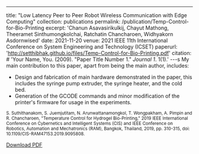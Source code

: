 ---
title: "Low Latency Peer to Peer Robot Wireless Communication with Edge Computing"
collection: publications
permalink: /publication/Temp-Control-for-Bio-Printing
excerpt: 'Chanun Asavasirikulkij, Chayut Mathong, Theeramet Sinthumongkolchai, Ratchatin Chancharoen, Widhyakorn Asdornwised'
date: 2021-11-20
venue: 2021 IEEE 11th International Conference on System Engineering and Technology (ICSET)
paperurl: 'http://setthibhak.github.io/files/Temp-Control-for-Bio-Printing.pdf'
citation: # 'Your Name, You. (2009). &quot;Paper Title Number 1.&quot; <i>Journal 1</i>. 1(1).'
---s
My main contribution to this paper, apart from being the main author, includes:
 - Design and fabrication of main hardware demonstrated in the paper, this includes the syringe pump extruder, the syringe heater, and the cold bed.
 - Generation of the GCODE commands and minor modification of the printer's firmware for usage in the experiments.

<sub> S. Suthithanakom, S. Juemjutitam, N. Arunwattanamongkol, T. Wongpakham, A. Pimpin and R. Chancharoen, "Temperature Control for Hydrogel Bio-Printing," 2019 IEEE International Conference on Cybernetics and Intelligent Systems (CIS) and IEEE Conference on Robotics, Automation and Mechatronics (RAM), Bangkok, Thailand, 2019, pp. 310-315, doi: 10.1109/CIS-RAM47153.2019.9095808.

[Download PDF](http://setthibhak.github.io/files/Temp-Control-for-Bio-Printing.pdf)